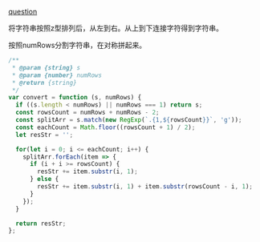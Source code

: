 [question](https://leetcode.com/problems/zigzag-conversion/)

将字符串按照z型排列后，从左到右。从上到下连接字符得到字符串。

按照numRows分割字符串，在对称拼起来。

```js
/**
 * @param {string} s
 * @param {number} numRows
 * @return {string}
 */
var convert = function (s, numRows) {
  if ((s.length < numRows) || numRows === 1) return s;
  const rowsCount = numRows + numRows - 2;
  const splitArr = s.match(new RegExp(`.{1,${rowsCount}}`, 'g'));
  const eachCount = Math.floor((rowsCount + 1) / 2);
  let resStr = '';

  for(let i = 0; i <= eachCount; i++) {
    splitArr.forEach(item => {
      if (i + i >= rowsCount) {
        resStr += item.substr(i, 1);
      } else {
        resStr += item.substr(i, 1) + item.substr(rowsCount - i, 1);
      }
    });
  }

  return resStr;
};
```
